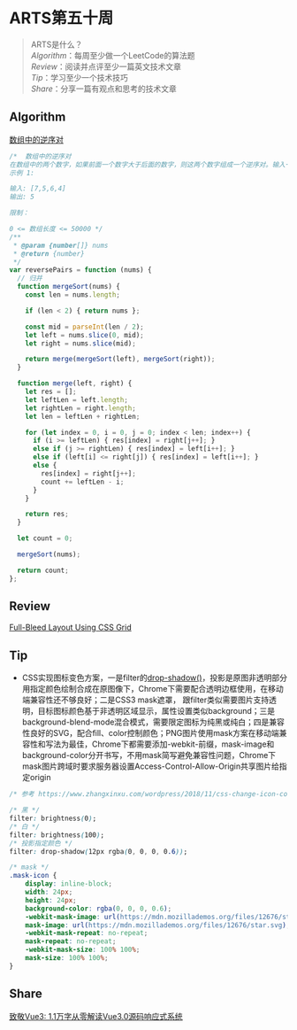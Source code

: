# ARTS第五十周

> ARTS是什么？  
  *Algorithm*：每周至少做一个LeetCode的算法题  
  *Review*：阅读并点评至少一篇英文技术文章  
  *Tip*：学习至少一个技术技巧  
  *Share*：分享一篇有观点和思考的技术文章  

## Algorithm

[数组中的逆序对](https://leetcode-cn.com/problems/shu-zu-zhong-de-ni-xu-dui-lcof/)

```js
/*  数组中的逆序对
在数组中的两个数字，如果前面一个数字大于后面的数字，则这两个数字组成一个逆序对。输入一个数组，求出这个数组中的逆序对的总数。
示例 1:

输入: [7,5,6,4]
输出: 5

限制：

0 <= 数组长度 <= 50000 */
/**
 * @param {number[]} nums
 * @return {number}
 */
var reversePairs = function (nums) {
  // 归并
  function mergeSort(nums) {
    const len = nums.length;

    if (len < 2) { return nums };

    const mid = parseInt(len / 2);
    let left = nums.slice(0, mid);
    let right = nums.slice(mid);

    return merge(mergeSort(left), mergeSort(right));
  }

  function merge(left, right) {
    let res = [];
    let leftLen = left.length;
    let rightLen = right.length;
    let len = leftLen + rightLen;

    for (let index = 0, i = 0, j = 0; index < len; index++) {
      if (i >= leftLen) { res[index] = right[j++]; }
      else if (j >= rightLen) { res[index] = left[i++]; }
      else if (left[i] <= right[j]) { res[index] = left[i++]; }
      else {
        res[index] = right[j++];
        count += leftLen - i;
      }
    }

    return res;
  }

  let count = 0;

  mergeSort(nums);

  return count;
};
```

## Review

[Full-Bleed Layout Using CSS Grid](https://joshwcomeau.com/css/full-bleed/)

## Tip

- CSS实现图标变色方案，一是filter的[drop-shadow()](https://developer.mozilla.org/zh-CN/docs/Web/CSS/filter-function/drop-shadow)，投影是原图非透明部分用指定颜色绘制合成在原图像下，Chrome下需要配合透明边框使用，在移动端兼容性还不够良好；二是CSS3 mask遮罩， 跟filter类似需要图片支持透明，目标图标颜色基于非透明区域显示，属性设置类似background；三是background-blend-mode混合模式，需要限定图标为纯黑或纯白；四是兼容性良好的SVG，配合fill、color控制颜色；PNG图片使用mask方案在移动端兼容性和写法为最佳，Chrome下都需要添加-webkit-前缀，mask-image和background-color分开书写，不用mask简写避免兼容性问题，Chrome下mask图片跨域时要求服务器设置Access-Control-Allow-Origin共享图片给指定origin

```css
/* 参考 https://www.zhangxinxu.com/wordpress/2018/11/css-change-icon-color/ */

/* 黑 */
filter: brightness(0);
/* 白 */
filter: brightness(100);
/* 投影指定颜色 */
filter: drop-shadow(12px rgba(0, 0, 0, 0.6));

/* mask */
.mask-icon {
    display: inline-block;
    width: 24px;
    height: 24px;
    background-color: rgba(0, 0, 0, 0.6);
    -webkit-mask-image: url(https://mdn.mozillademos.org/files/12676/star.svg);
    mask-image: url(https://mdn.mozillademos.org/files/12676/star.svg);
    -webkit-mask-repeat: no-repeat;
    mask-repeat: no-repeat;
    -webkit-mask-size: 100% 100%;
    mask-size: 100% 100%;
}
```

## Share

[致敬Vue3: 1.1万字从零解读Vue3.0源码响应式系统](https://mp.weixin.qq.com/s/d2xW9ULiB3JLLmDljyihfA)
